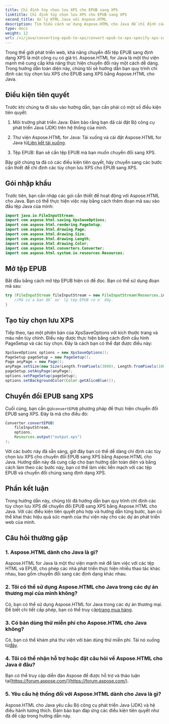 ```yaml
---
title: Chỉ định tùy chọn lưu XPS cho EPUB sang XPS
linktitle: Chỉ định tùy chọn lưu XPS cho EPUB sang XPS
second_title: Xử lý HTML Java với Aspose.HTML
description: Tìm hiểu cách sử dụng Aspose.HTML cho Java để chỉ định các tùy chọn lưu XPS cho EPUB sang XPS trong hướng dẫn từng bước này. Chuyển đổi tập tin EPUB một cách liền mạch.
type: docs
weight: 12
url: /vi/java/converting-epub-to-xps/convert-epub-to-xps-specify-xps-save-options/
---
```

Trong thế giới phát triển web, khả năng chuyển đổi tệp EPUB sang định dạng XPS là một công cụ có giá trị. Aspose.HTML for Java là một thư viện mạnh mẽ cung cấp khả năng thực hiện chuyển đổi này một cách dễ dàng. Trong hướng dẫn toàn diện này, chúng tôi sẽ hướng dẫn bạn quy trình chỉ định các tùy chọn lưu XPS cho EPUB sang XPS bằng Aspose.HTML cho Java.

## Điều kiện tiên quyết

Trước khi chúng ta đi sâu vào hướng dẫn, bạn cần phải có một số điều kiện tiên quyết:

1. Môi trường phát triển Java: Đảm bảo rằng bạn đã cài đặt Bộ công cụ phát triển Java (JDK) trên hệ thống của mình.

2.  Thư viện Aspose.HTML for Java: Tải xuống và cài đặt Aspose.HTML for Java từ[Liên kết tải xuống](https://releases.aspose.com/html/java/).

3. Tệp EPUB: Bạn sẽ cần tệp EPUB mà bạn muốn chuyển đổi sang XPS.

Bây giờ chúng ta đã có các điều kiện tiên quyết, hãy chuyển sang các bước cần thiết để chỉ định các tùy chọn lưu XPS cho EPUB sang XPS.

## Gói nhập khẩu

Trước tiên, bạn cần nhập các gói cần thiết để hoạt động với Aspose.HTML cho Java. Bạn có thể thực hiện việc này bằng cách thêm đoạn mã sau vào đầu tệp Java của mình:

```java
import java.io.FileInputStream;
import com.aspose.html.saving.XpsSaveOptions;
import com.aspose.html.rendering.PageSetup;
import com.aspose.html.drawing.Page;
import com.aspose.html.drawing.Size;
import com.aspose.html.drawing.Length;
import com.aspose.html.drawing.Color;
import com.aspose.html.converters.Converter;
import com.aspose.html.system.io.resources.Resources;
```

## Mở tệp EPUB

Bắt đầu bằng cách mở tệp EPUB hiện có để đọc. Bạn có thể sử dụng đoạn mã sau:

```java
try (FileInputStream fileInputStream = new FileInputStream(Resources.input("input.epub"))) {
    //Mã của bạn để xử lý tệp EPUB có ở đây.
}
```

## Tạo tùy chọn lưu XPS

Tiếp theo, tạo một phiên bản của XpsSaveOptions với kích thước trang và màu nền tùy chỉnh. Điều này được thực hiện bằng cách định cấu hình PageSetup và các tùy chọn. Đây là cách bạn có thể đạt được điều này:

```java
XpsSaveOptions options = new XpsSaveOptions();
PageSetup pageSetup = new PageSetup();
Page anyPage = new Page();
anyPage.setSize(new Size(Length.fromPixels(3000), Length.fromPixels(1000)));
pageSetup.setAnyPage(anyPage);
options.setPageSetup(pageSetup);
options.setBackgroundColor(Color.getAliceBlue());
```

## Chuyển đổi EPUB sang XPS

 Cuối cùng, bạn cần gọi`convertEPUB` phương pháp để thực hiện chuyển đổi EPUB sang XPS. Đây là mã cho điều đó:

```java
Converter.convertEPUB(
    fileInputStream,
    options,
    Resources.output("output.xps")
);
```

Với các bước này đã sẵn sàng, giờ đây bạn có thể dễ dàng chỉ định các tùy chọn lưu XPS cho chuyển đổi EPUB sang XPS bằng Aspose.HTML cho Java. Hướng dẫn này đã cung cấp cho bạn hướng dẫn toàn diện và bằng cách làm theo các bước này, bạn có thể làm việc liền mạch với các tệp EPUB và chuyển đổi chúng sang định dạng XPS.

## Phần kết luận

Trong hướng dẫn này, chúng tôi đã hướng dẫn bạn quy trình chỉ định các tùy chọn lưu XPS để chuyển đổi EPUB sang XPS bằng Aspose.HTML cho Java. Với các điều kiện tiên quyết phù hợp và hướng dẫn từng bước, bạn có thể khai thác hiệu quả sức mạnh của thư viện này cho các dự án phát triển web của mình.

## Câu hỏi thường gặp

### 1. Aspose.HTML dành cho Java là gì?
Aspose.HTML for Java là một thư viện mạnh mẽ để làm việc với các tệp HTML và EPUB, cho phép các nhà phát triển thực hiện nhiều thao tác khác nhau, bao gồm chuyển đổi sang các định dạng khác nhau.

### 2. Tôi có thể sử dụng Aspose.HTML cho Java trong các dự án thương mại của mình không?
 Có, bạn có thể sử dụng Aspose.HTML for Java trong các dự án thương mại. Để biết chi tiết cấp phép, bạn có thể truy cập[trang mua hàng](https://purchase.aspose.com/buy).

### 3. Có bản dùng thử miễn phí cho Aspose.HTML cho Java không?
 Có, bạn có thể khám phá thư viện với bản dùng thử miễn phí. Tải nó xuống từ[đây](https://releases.aspose.com/).

### 4. Tôi có thể nhận hỗ trợ hoặc đặt câu hỏi về Aspose.HTML cho Java ở đâu?
 Bạn có thể truy cập diễn đàn Aspose để được hỗ trợ và thảo luận tại[https://forum.aspose.com/](https://forum.aspose.com/).

### 5. Yêu cầu hệ thống đối với Aspose.HTML dành cho Java là gì?
Aspose.HTML cho Java yêu cầu Bộ công cụ phát triển Java (JDK) và hệ điều hành tương thích. Đảm bảo bạn đáp ứng các điều kiện tiên quyết như đã đề cập trong hướng dẫn này.